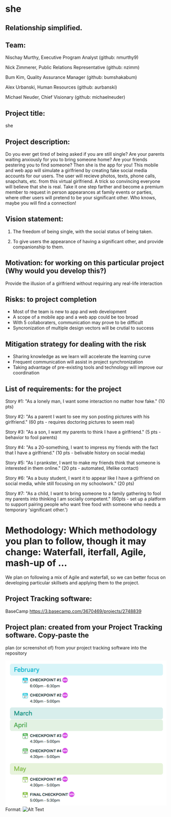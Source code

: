 # she
## Relationship simplified.

## Team: 
Nischay Murthy, Executive Program Analyst (github: nmurthy9)

Nick Zimmerer, Public Relations Representative (github: nzimm)

Bum Kim, Quality Assurance Manager (github: bumshakabum)

Alex Urbanski, Human Resources (github: aurbanski)

Michael Neuder, Chief Visionary (github: michaelneuder)

## Project title:
she

## Project description:
Do you ever get tired of being asked if you are still single? Are your parents
waiting anxiously for you to bring someone home?
Are your friends pestering you to find someone? Then she is the app for you!
This mobile and web app will simulate a girlfriend by creating fake social media
accounts for our users. The user will recieve photos, texts, phone calls,
snapchats, etc.
from this virtual girlfriend. A trick so convincing everyone will believe that
she is real. Take it one step farther and become a premium member to request in
person appearances at family events or parties, where other users will pretend
to be your significant other. Who knows, maybe you will find a connection!

## Vision statement: 
1) The freedom of being single, with the social status of being taken.

2) To give users the appearance of having a significant other, and provide
companionship to them.
	
## Motivation: for working on this particular project (Why would you develop this?)
Provide the illusion of a girlfriend without requiring any real-life interaction
	
## Risks: to project completion 
* Most of the team is new to app and web development
* A scope of a mobile app and a web app could be too broad
* With 5 collaboraters, communication may prove to be difficult 
* Syncronization of multiple design vectors will be crutial to success
	
## Mitigation strategy for dealing with the risk
* Sharing knowledge as we learn will accelerate the learning curve
* Frequent communication will assist in project synchronization
* Taking advantage of pre-existing tools and technology will improve our
  coordination

## List of requirements: for the project
Story #1: "As a lonely man, I want some interaction no matter how fake." (10 pts)

Story #2: "As a parent I want to see my son posting pictures with his
girlfriend." (60 pts - requires doctoring pictures to seem real)

Story #3: "As a son, I want my parents to think I have a girlfriend." (5 pts -
behavior to fool parents)

Story #4: "As a 20-something, I want to impress my friends with the fact that I
have a girlfriend." (10 pts - belivable history on social media)
    
Story #5: "As I prankster, I want to make my friends think that someone is
interested in them online." (20 pts - automated, lifelike contact)

Story #6: "As a busy student, I want it to appear like I have a girlfriend on
social media, while still focusing on my schoolwork." (20 pts)

Story #7: "As a child, I want to bring someone to a family gathering to fool my
parents into thinking I am socially competent." (60pts - set up a platform to
support pairing people who want free food with someone who needs a temporary
'significant other.')

Methodology: Which methodology you plan to follow, though it may change:
Waterfall, iterfall, Agile, mash-up of …
================================================================================
We plan on following a mix of Agile
and waterfall, so we can better focus on developing particular skillsets and
applying them to the project.

## Project Tracking software:
BaseCamp
https://3.basecamp.com/3670469/projects/2748839

## Project plan: created from your Project Tracking software. Copy-paste the
plan (or screenshot of) from your project tracking software into the repository

![plan pic](/images/plan.png)
Format: ![Alt Text](url)